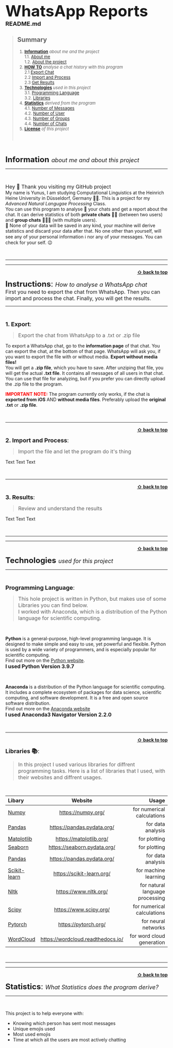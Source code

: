 
<div id="top"/>

# <font size="7"> **WhatsApp Reports** </font> <font size="4"> README.md </font>

<font size="2">

> ## Summary  
> 1. [**Information**](#information) *about me and the project*  
>		1.1. [About me](#about-me)  
>		1.2. [About the project](#about-the-project)
> 2. [**HOW TO**](#how-to) *analyse a chat history with this program*  
>		2.1 [Export Chat](#export-chat)    
>		2.2 [Import and Process](#import-and-process)  
> 		2.3 [Get Results](#get-results)
> 3. [**Technologies**](#technologies) *used in this project*  
> 		3.1. [Programming Language](#programming-language)  
> 		3.2. [Libraries](#libraries)
> 4. [**Statistics**](#statistics) *derived from the program*  
>		4.1. [Number of Messages](#number-of-messages)  
>		4.2. [Number of User](#number-of-contacts)  
>		4.3. [Number of Groups](#number-of-groups)  
>		4.4. [Number of Chats](#number-of-chats)  
> 5. [**License**](#license) *of this project*  
>  <br>  

</font>

<div id="information"/>

<br>


<font size="5"> **Information** </font>
<font size="4"> *about me and about this project* </font>  

---

<br>

<font size="3"> Hey 👋 Thank you visiting my GitHub project </font>  
My name is Yunus, I am studying Computational Linguistics at the Heinrich Heine University in Düsseldorf, Germany 👨‍💻. This is a project for my *Advanced Natural Langugae Processing* Class.  
You can use this program to analyse 🧐 your chats and get a report about the chat. It can derive statistics of both **private chats** 👤👤 (between two users) and **group chats** 👥👤👥 (with multiple users).  
🛑 None of your data will be saved in any kind, your machine will derive statistics and discard your data after that. No one other than yourself, will see any of your personal information ℹ️ nor any of your messages. You can check for your self. 😉  

<br>

---
---

<div id="how-to"/>
<div id="export-chat"/>

<div align="right">
    <b><a href="#top">⇧ back to top</a></b>
</div>

<font size="5"> **Instructions**: </font>
<font size="4"> *How to analyse a WhatsApp chat* </font>  
<font size="3"> First you need to export the chat from WhatsApp. Then you can import and process the chat. Finally, you will get the results. </font>

---

<br>

<font size="4"> **1. Export**: </font>  
> <font size="3"> Export the chat from WhatsApp to a .txt or .zip file </font>  


To export a WhatsApp chat, go to the **information page** of that chat. You can export the chat, at the bottom of that page. WhatsApp will ask you, if you want to export the file with or without media. **Export without media files!**  
You will get a **.zip file**, which you have to save. After unziping that file, you will get the actual **.txt file**. It contains all messages of all users in that chat. You can use that file for analyzing, but if you prefer you can directly upload the .zip file to the program.  

<font color="red"> **IMPORTANT NOTE:**</font> The program currently only works, if the chat is **exported from iOS** AND **without media files**. Preferably upload the **original .txt** or **.zip file**. 

<br>

---
<div id="import-and-process"/>

<div align="right">
    <b><a href="#top">⇧ back to top</a></b>
</div>

<font size="4"> **2. Import and Process**: </font>  
> <font size="3"> Import the file and let the program do it's thing </font>  

Text Text Text

<br>

---

<div id="get-results"/>

<div align="right">
    <b><a href="#top">⇧ back to top</a></b>
</div>

<font size="4"> **3. Results**: </font>  
> <font size="3"> Review and understand the results </font>  

Text Text Text

<br>

---
---

<div id="technologies"/>
<div id="programming-language"/>

<div align="right">
    <b><a href="#top">⇧ back to top</a></b>
</div>

<font size="5"> **Technologies** </font> 
<font size="4"> *used for this project* </font>

---
<br>

<font size="4"> **Programming Language**: </font>  
> <font size="3"> This hole project is written in Python, but makes use of some Libraries you can find below.  
I worked with Anaconda, which is a distribution of the Python language for scientific computing.</font>

<br>

**Python** is a general-purpose, high-level programming language. It is designed to make simple and easy to use, yet powerful and flexible. Python is used by a wide variety of programmers, and is especially popular for scientific computing.  
Find out more  on the [Python website](https://www.python.org/).  
<font size="3">**I used Python Version 3.9.7**</font>

<br>

**Anaconda** is a distribution of the Python language for scientific computing. It includes a complete ecosystem of packages for data science, scientific computing, and software development. It is a free and open source software distribution.   
Find out more on the [Anaconda website](http://www.anaconda.com)  
<font size="3">**I used Anaconda3 Navigator Version 2.2.0**</font>

<br>

---

<div id="libraries">

<div align="right">
    <b><a href="#top">⇧ back to top</a></b>
</div>

<font size="4"> **Libraries 📚**: </font>  
> <font size="3"> In this project I used various libraries for diffrent programming tasks. Here is a list of libraries that I used, with their websites and diffrent usages. </font>

<br>

Libary | Website | Usage
:--- | :---: | ---:
[Numpy](https://numpy.org/) | https://numpy.org/ | for numerical calculations
[Pandas](https://pandas.pydata.org/) | https://pandas.pydata.org/ | for data analysis
[Matplotlib](https://matplotlib.org/) | https://matplotlib.org/ | for plotting
[Seaborn](https://seaborn.pydata.org/) | https://seaborn.pydata.org/ | for plotting
[Pandas](https://pandas.pydata.org/) | https://pandas.pydata.org/ | for data analysis
[Scikit-learn](https://scikit-learn.org/) | https://scikit-learn.org/ | for machine learning
[Nltk](https://www.nltk.org/) | https://www.nltk.org/ | for natural language processing
[Scipy](https://www.scipy.org/) | https://www.scipy.org/ | for numerical calculations
[Pytorch](https://pytorch.org/) | https://pytorch.org/ | for neural networks
[WordCloud](https://wordcloud.readthedocs.io/) | https://wordcloud.readthedocs.io/ | for word cloud generation

<br>

---
---

<div id="statistics"/>

<div align="right">
    <b><a href="#top">⇧ back to top</a></b>
</div>

<font size="5"> **Statistics**: </font>
<font size="4"> *What Statistics does the program derive?</font>* </font>

---

<br>

This project is to help everyone with:
* Knowing which person has sent most messages
* Unique emojis used
* Most used emojis
* Time at which all the users are most actively chatting


